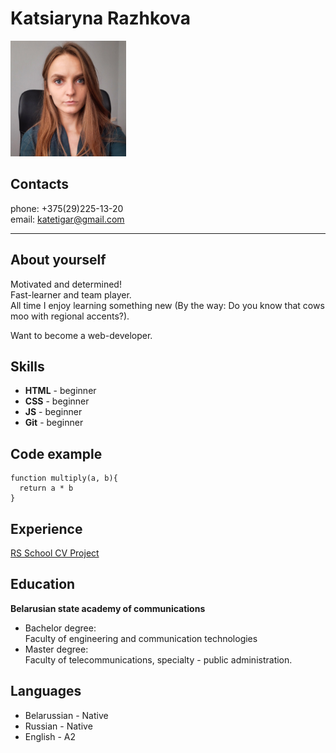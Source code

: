 # Katsiaryna Razhkova

<img src="assets/img/cv.jpg" width="185" height="185" alt="cv photo">

## Contacts
phone: +375(29)225-13-20  
email: katetigar@gmail.com

***

## About yourself
Motivated and determined!  
Fast-learner and team player.  
All time I enjoy learning something new (By the way: Do you know that cows moo with regional accents?). 

Want to become a web-developer.

## Skills
* **HTML** - beginner 
* **CSS**  - beginner
* **JS**   - beginner
* **Git**  - beginner

## Code example
``` 
function multiply(a, b){
  return a * b
}
```
## Experience
[RS School CV Project](https://github.com/kate-rzk/rsschool-cv)

## Education
**Belarusian state academy of communications**  
* Bachelor degree:  
Faculty of engineering and communication technologies 
* Master degree:  
Faculty of telecommunications, specialty - public administration.

## Languages
* Belarussian - Native
* Russian - Native
* English -  A2
